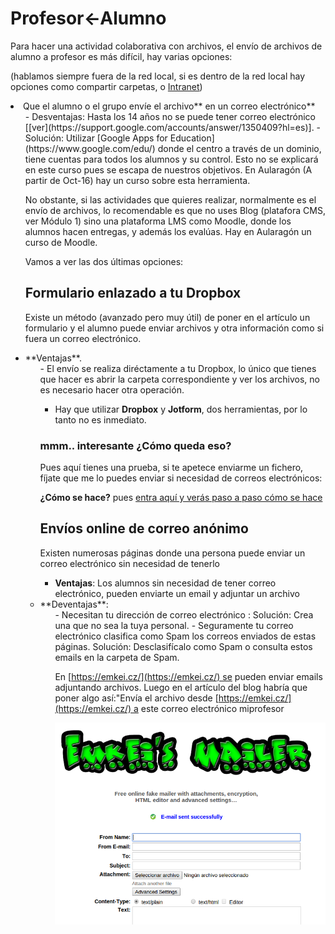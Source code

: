 
# Profesor&lt;-Alumno

Para hacer una actividad colaborativa con archivos, el envío de archivos de alumno a profesor es más difícil, hay varias opciones:

(hablamos siempre fuera de la red local, si es dentro de la red local hay opciones como compartir carpetas, o [Intranet](http://catedu.es/intranetypupitre/))

<li>Que el alumno o el grupo envíe el archivo** en un correo electrónico**
<ul>
- Desventajas: Hasta los 14 años no se puede tener correo electrónico [[ver](https://support.google.com/accounts/answer/1350409?hl=es)].
- Solución: Utilizar [Google Apps for Education](https://www.google.com/edu/) donde el centro a través de un dominio, tiene cuentas para todos los alumnos y su control. Esto no se explicará en este curso pues se escapa de nuestros objetivos. En Aularagón (A partir de Oct-16) hay un curso sobre esta herramienta.

No obstante, si las actividades que quieres realizar, normalmente es el envío de archivos, lo recomendable es que no uses Blog (platafora CMS, ver Módulo 1) sino una plataforma LMS como Moodle, donde los alumnos hacen entregas, y además los evalúas. Hay en Aularagón un curso de Moodle.

Vamos a ver las dos últimas opciones:

## Formulario enlazado a tu Dropbox

Existe un método (avanzado pero muy útil) de poner en el artículo un formulario y el alumno puede enviar archivos y otra información como si fuera un correo electrónico. 

<li>**Ventajas**. 
<ul>
- El envío se realiza diréctamente a tu Dropbox, lo único que tienes que hacer es abrir la carpeta correspondiente y ver los archivos, no es necesario hacer otra operación.

- Hay que utilizar **Dropbox** y **Jotform**, dos herramientas, por lo tanto no es inmediato.

### mmm.. interesante ¿Cómo queda eso?

Pues aquí tienes una prueba, si te apetece enviarme un fichero, fíjate que me lo puedes enviar si necesidad de correos electrónicos:


<script type="text/javascript" src="https://form.jotformeu.com/jsform/60812900800344"></script>


**¿Cómo se hace?** pues [entra aquí y verás paso a paso cómo se hace](http://javierquintana.ftp.catedu.es/TIC/TEMATICOS/Dropbox/recibir.html)

## Envíos online de correo anónimo

Existen numerosas páginas donde una persona puede enviar un correo electrónico sin necesidad de tenerlo

- **Ventajas**: Los alumnos sin necesidad de tener correo electrónico, pueden enviarte un email y adjuntar un archivo
<li>**Deventajas**:
<ul>
- Necesitan tu dirección de correo electrónico : Solución: Crea una que no sea la tuya personal.
- Seguramente tu correo electrónico clasifica como Spam los correos enviados de estas páginas. Solución: Desclasifícalo como Spam o consulta estos emails en la carpeta de Spam.

En [https://emkei.cz/](https://emkei.cz/) se pueden enviar emails adjuntando archivos. Luego en el artículo del blog habría que poner algo así:"Envía el archivo desde [https://emkei.cz/](https://emkei.cz/) a este correo electrónico miprofesor

![](img/Screenshot_(16).png)

